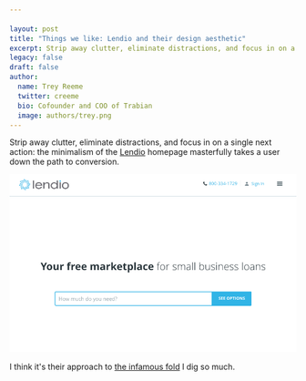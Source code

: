 ```yaml
---

layout: post
title: "Things we like: Lendio and their design aesthetic"
excerpt: Strip away clutter, eliminate distractions, and focus in on a single next action: the minimalism of the Lendio home page masterfully takes a user down the path to conversion.
legacy: false
draft: false
author:
  name: Trey Reeme
  twitter: creeme
  bio: Cofounder and COO of Trabian
  image: authors/trey.png
---
```


Strip away clutter, eliminate distractions, and focus in on a single next action: the minimalism of the [Lendio](https://www.lendio.com) homepage masterfully takes a user down the path to conversion.

 ![Lendio homepage view](/images/lendio.png)

I think it\'s their approach to [the infamous fold](http://designhooks.com/above-the-fold-and-below-the-fold-myths-and-reality/) I dig so much.
